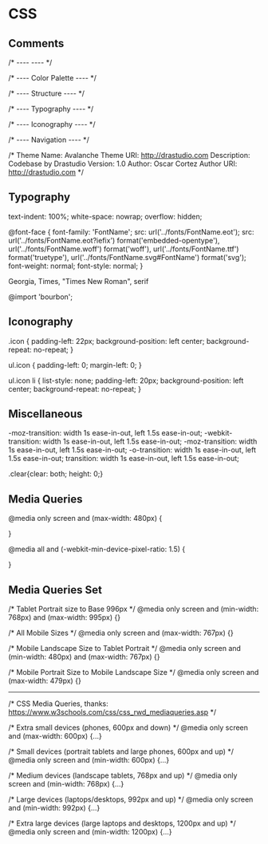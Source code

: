 # CSS

## Comments

/* ----  ---- */

/* ---- Color Palette ---- */

/* ---- Structure ---- */

/* ---- Typography ---- */

/* ---- Iconography ---- */

/* ---- Navigation ---- */

/*
Theme Name: 	Avalanche
Theme URI: 	http://drastudio.com
Description: 	Codebase by Drastudio
Version: 		1.0
Author: 		Oscar Cortez
Author URI: 	http://drastudio.com
*/




## Typography

text-indent: 100%;
white-space: nowrap;
overflow: hidden;

@font-face {
font-family: 'FontName';
src: url('../fonts/FontName.eot');
src: url('../fonts/FontName.eot?iefix') format('embedded-opentype'),
url('../fonts/FontName.woff') format('woff'),
url('../fonts/FontName.ttf') format('truetype'),
url('../fonts/FontName.svg#FontName') format('svg');
font-weight: normal;
font-style: normal; }

Georgia, Times, "Times New Roman", serif

@import 'bourbon';




## Iconography
.icon { padding-left: 22px; background-position: left center; background-repeat: no-repeat; }

ul.icon { padding-left: 0; margin-left: 0; }

ul.icon li { list-style: none; padding-left: 20px; background-position: left center; background-repeat: no-repeat; }




## Miscellaneous

-moz-transition: width 1s ease-in-out, left 1.5s ease-in-out;
-webkit-transition: width 1s ease-in-out, left 1.5s ease-in-out;
-moz-transition: width 1s ease-in-out, left 1.5s ease-in-out;
-o-transition: width 1s ease-in-out, left 1.5s ease-in-out;
transition: width 1s ease-in-out, left 1.5s ease-in-out;

.clear{clear: both; height: 0;}




## Media Queries

@media only screen and (max-width: 480px) {

}

@media all and (-webkit-min-device-pixel-ratio: 1.5) {
  
}




## Media Queries Set

/* Tablet Portrait size to Base 996px */
@media only screen and (min-width: 768px) and (max-width: 995px) {}

/* All Mobile Sizes */
@media only screen and (max-width: 767px) {}

/* Mobile Landscape Size to Tablet Portrait */
@media only screen and (min-width: 480px) and (max-width: 767px) {}

/* Mobile Portrait Size to Mobile Landscape Size */
@media only screen and (max-width: 479px) {}


***


/* CSS Media Queries, thanks: https://www.w3schools.com/css/css_rwd_mediaqueries.asp */

/* Extra small devices (phones, 600px and down) */
@media only screen and (max-width: 600px) {...}

/* Small devices (portrait tablets and large phones, 600px and up) */
@media only screen and (min-width: 600px) {...}

/* Medium devices (landscape tablets, 768px and up) */
@media only screen and (min-width: 768px) {...}

/* Large devices (laptops/desktops, 992px and up) */
@media only screen and (min-width: 992px) {...}

/* Extra large devices (large laptops and desktops, 1200px and up) */
@media only screen and (min-width: 1200px) {...}